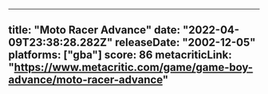 
---
title: "Moto Racer Advance"
date: "2022-04-09T23:38:28.282Z"
releaseDate: "2002-12-05"
platforms: ["gba"]
score: 86
metacriticLink: "https://www.metacritic.com/game/game-boy-advance/moto-racer-advance"
---
